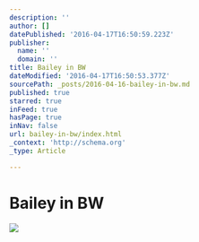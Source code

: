 ```yaml
---
description: ''
author: []
datePublished: '2016-04-17T16:50:59.223Z'
publisher:
  name: ''
  domain: ''
title: Bailey in BW
dateModified: '2016-04-17T16:50:53.377Z'
sourcePath: _posts/2016-04-16-bailey-in-bw.md
published: true
starred: true
inFeed: true
hasPage: true
inNav: false
url: bailey-in-bw/index.html
_context: 'http://schema.org'
_type: Article

---
```

# Bailey in BW
![](https://the-grid-user-content.s3-us-west-2.amazonaws.com/5dd9d900-f827-4338-97a6-7b65875b1485.png)